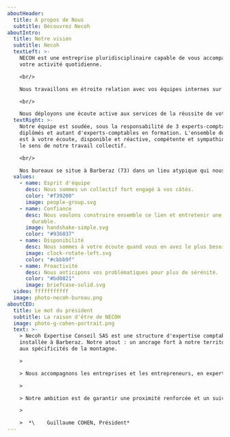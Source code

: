 ```yaml
---
aboutHeader:
  title: A propos de Nous
  subtitle: Découvrez Necoh
aboutIntro:
  title: Notre vision
  subtitle: Necoh
  textLeft: >-
    NECOH est une entreprise pluridisciplinaire capable de vous accompagnez dans
    votre activité quotidienne. 

    <br/>

    Nous travaillons en étroite relation avec vos équipes internes sur les problématiques de votre entreprise en lien avec la comptabilité, la gestion, le juridique et la paie. 

    <br/>

    Nous déployons une écoute active aux services de la réussite de votre projet professionnel afin de vous délivrer les outils et conseils adéquats. Nous nous adaptons quotidiennement dans l'environnement contraint et changeant que nous connaissons afin de vous aider à prendre les bonnes décisions.
  textRight: >-
    Notre équipe est soudée, sous la responsabilité de 3 experts-comptables
    diplômés et autant d'experts-comptables en formation. L'ensemble de l'équipe
    est à votre écoute, disponible et réactive, compétente et sympathique. C'est
    le sens de notre travail collectif.

    <br/>

    Nos bureaux se situe à Barberaz (73) dans un lieu atypique qui nous ressemble : chaleureux, convivial et prêt à vous accueillir dès que vous le souhaitez. Nous sommes également présent à Lyon (69).
  values:
    - name: Esprit d'équipe
      desc: Nous sommes un collectif fort engagé à vos côtés.
      color: "#f39200"
      image: people-group.svg
    - name: Confiance
      desc: Nous voulons construire ensemble ce lien et entretenir une relation
        durable.
      image: handshake-simple.svg
      color: "#936037"
    - name: Disponibilité
      desc: Nous sommes à votre écoute quand vous en avez le plus besoin.
      image: clock-rotate-left.svg
      color: "#cbbb9f"
    - name: Proactivité
      desc: Nous anticipons vos problématiques pour plus de sérénité.
      color: "#bd0821"
      image: briefcase-solid.svg
  video: fffffffffff
  image: photo-necoh-bureau.png
aboutCEO:
  title: Le mot du président
  subtitle: La raison d'être de NECOH
  image: photo-g-cohen-portrait.png
  text: >-
    > Necoh Expertise Conseil SAS est une structure d'expertise comptable
    installée à Barberaz. Notre atout : un ancrage fort à notre territoire et
    aux spécificités de la montagne.

    >

    > Nous accompagnons les entreprises et les entrepreneurs, en expertise comptable, paie et RH, audit, conseils, juridique, fiscalité des particuliers dans tout type de secteurs d'activités : Services, Artisanat, Commerces et distributions, Hotels et Restaurants, BTP et immobilier ainsi que les Professions libérales.

    >

    > Notre ambition est de garantir une proximité renforcée et un suivi personnalisé de nos clients. La dimension humaine et la confiance étant au centre de notre développement. 

    >

    >  *\    Guillaume COHEN, Président*
---
```

